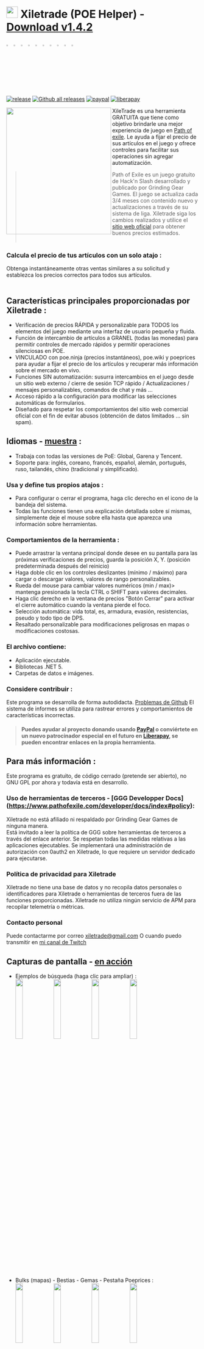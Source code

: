 # <img src="https://i.imgur.com/dhWQgtY.png" width="30" height="30"> Xiletrade (POE Helper) - [Download v1.4.2 ](https://github.com/maxensas/xiletrade/releases/download/1.4.2/Xiletrade_win-x64.rar)  

[<img width="3%" height="3%" src="https://user-images.githubusercontent.com/62154281/104107842-feae5080-52bf-11eb-8e8f-d8827f1f0334.png">](https://github.com/maxensas/xiletrade)
[<img width="3%" height="3%" src="https://user-images.githubusercontent.com/62154281/104107838-fd7d2380-52bf-11eb-8d47-f949fd7a3b58.png">](https://github.com/maxensas/xiletrade/blob/master/readme/README.kr.md)
[<img width="3%" height="3%" src="https://user-images.githubusercontent.com/62154281/104107835-fd7d2380-52bf-11eb-8e08-614b2610eca4.png">](https://github.com/maxensas/xiletrade/blob/master/readme/README.fr.md)
[<img width="3%" height="3%" src="https://user-images.githubusercontent.com/62154281/104107839-fe15ba00-52bf-11eb-807e-25088a595f33.png">](https://github.com/maxensas/xiletrade/blob/master/readme/README.es.md)
[<img width="3%" height="3%" src="https://user-images.githubusercontent.com/62154281/104107836-fd7d2380-52bf-11eb-8ba2-bcdc04dab8b9.png">](https://github.com/maxensas/xiletrade/blob/master/readme/README.de.md)
[<img width="3%" height="3%" src="https://user-images.githubusercontent.com/62154281/104107833-fce48d00-52bf-11eb-896a-c5671965cb51.png">](https://github.com/maxensas/xiletrade/blob/master/readme/README.pt.md)
[<img width="3%" height="3%" src="https://user-images.githubusercontent.com/62154281/104107837-fd7d2380-52bf-11eb-8df0-091c9d9cc05a.png">](https://github.com/maxensas/xiletrade/blob/master/readme/README.ru.md)
[<img width="3%" height="3%" src="https://user-images.githubusercontent.com/62154281/104107841-feae5080-52bf-11eb-8ca7-1f402cbf6e5e.png">](https://github.com/maxensas/xiletrade/blob/master/readme/README.th.md)
[<img width="3%" height="3%" src="https://user-images.githubusercontent.com/62154281/104107840-fe15ba00-52bf-11eb-939e-d98bba60877d.png">](https://github.com/maxensas/xiletrade/blob/master/readme/README.tw.md)
[<img width="3%" height="3%" src="https://user-images.githubusercontent.com/62154281/104107834-fce48d00-52bf-11eb-8902-02d5a6d457c8.png">](https://github.com/maxensas/xiletrade/blob/master/readme/README.cn.md)<br>  
[![release](https://img.shields.io/badge/Release-v1.4.2-brightgreen.svg)](https://github.com/maxensas/xiletrade/releases) 
[![Github all releases](https://img.shields.io/github/downloads/maxensas/xiletrade/total.svg)](https://GitHub.com/maxensas/xiletrade/releases/) [![paypal](https://img.shields.io/badge/Donate-Paypal-blue.svg)](https://www.paypal.com/donate/?token=9zX_z7wnneHW8GsUxn-T3fUiqqPeFHfRCD9dAS8O21_n4CR6sXyJN4XmyjWwroo2cBZM2G) [![liberapay](https://img.shields.io/liberapay/patrons/Xiletrade.svg?logo=liberapay)](https://liberapay.com/Xiletrade/donate)  

<img align="left" width="275" height="332" src="https://user-images.githubusercontent.com/62154281/120821930-2abfbc00-c556-11eb-96ca-44526ec81703.png">

XileTrade es una herramienta GRATUITA que tiene como objetivo brindarle una mejor experiencia de juego en [Path of exile](https://es.pathofexile.com/). Le ayuda a fijar el precio de sus artículos en el juego y ofrece controles para facilitar sus operaciones sin agregar automatización.

> Path of Exile es un juego gratuito de Hack'n Slash desarrollado y publicado por Grinding Gear Games. El juego se actualiza cada 3/4 meses con contenido nuevo y actualizaciones a través de su sistema de liga.
> Xiletrade siga los cambios realizados y utilice el [sitio web oficial](https://es.pathofexile.com/trade/search/) para obtener buenos precios estimados.<br><br>

### Calcula el precio de tus artículos con un solo atajo :
Obtenga instantáneamente otras ventas similares a su solicitud y establezca los precios correctos para todos sus artículos.<br><br>  

## Características principales proporcionadas por Xiletrade :
* Verificación de precios RÁPIDA y personalizable para TODOS los elementos del juego mediante una interfaz de usuario pequeña y fluida.
* Función de intercambio de artículos a GRANEL (todas las monedas) para permitir controles de mercado rápidos y permitir operaciones silenciosas en POE.
* VINCULADO con poe.ninja (precios instantáneos), poe.wiki y poeprices para ayudar a fijar el precio de los artículos y recuperar más información sobre el mercado en vivo.
* Funciones SIN automatización: susurra intercambios en el juego desde un sitio web externo / cierre de sesión TCP rápido / Actualizaciones / mensajes personalizables, comandos de chat y más ...
* Acceso rápido a la configuración para modificar las selecciones automáticas de formularios.
* Diseñado para respetar los comportamientos del sitio web comercial oficial con el fin de evitar abusos (obtención de datos limitados ... sin spam).

## Idiomas - [muestra](https://github.com/maxensas/xiletrade/blob/master/LANGUAGES.md) :
* Trabaja con todas las versiones de PoE: Global, Garena y Tencent.
* Soporte para: inglés, coreano, francés, español, alemán, portugués, ruso, tailandés, chino (tradicional y simplificado).

### Usa y define tus propios atajos :
* Para configurar o cerrar el programa, haga clic derecho en el icono de la bandeja del sistema.
* Todas las funciones tienen una explicación detallada sobre sí mismas, simplemente deje el mouse sobre ella hasta que aparezca una información sobre herramientas.

### Comportamientos de la herramienta :
* Puede arrastrar la ventana principal donde desee en su pantalla para las próximas verificaciones de precios, guarda la posición X, Y. (posición predeterminada después del reinicio)
* Haga doble clic en los controles deslizantes (mínimo / máximo) para cargar o descargar valores, valores de rango personalizables.
* Rueda del mouse para cambiar valores numéricos (min / max)> mantenga presionada la tecla CTRL o SHIFT para valores decimales.
* Haga clic derecho en la ventana de precios "Botón Cerrar" para activar el cierre automático cuando la ventana pierde el foco.
* Selección automática: vida total, es, armadura, evasión, resistencias, pseudo y todo tipo de DPS.
* Resaltado personalizable para modificaciones peligrosas en mapas o modificaciones costosas.

### El archivo contiene:
* Aplicación ejecutable.
* Bibliotecas .NET 5.
* Carpetas de datos e imágenes.

### Considere contribuir :
Este programa se desarrolla de forma autodidacta. [Problemas de Github](https://github.com/maxensas/xiletrade/issues) El sistema de informes se utiliza para rastrear errores y comportamientos de características incorrectas.
> #### Puedes ayudar al proyecto donando usando [PayPal](https://www.paypal.com/donate/?token=9zX_z7wnneHW8GsUxn-T3fUiqqPeFHfRCD9dAS8O21_n4CR6sXyJN4XmyjWwroo2cBZM2G) o conviértete en un nuevo patrocinador especial en el futuro en [Liberapay](https://liberapay.com/Xiletrade/), se pueden encontrar enlaces en la propia herramienta.

## Para más información :
Este programa es gratuito, de código cerrado (pretende ser abierto), no GNU GPL por ahora y todavía está en desarrollo.

### Uso de herramientas de terceros - [GGG Developper Docs] (https://www.pathofexile.com/developer/docs/index#policy):
Xiletrade no está afiliado ni respaldado por Grinding Gear Games de ninguna manera. <br>
Está invitado a leer la política de GGG sobre herramientas de terceros a través del enlace anterior. Se respetan todas las medidas relativas a las aplicaciones ejecutables. Se implementará una administración de autorización con 0auth2 en Xiletrade, lo que requiere un servidor dedicado para ejecutarse. <br> 

### Política de privacidad para Xiletrade
Xiletrade no tiene una base de datos y no recopila datos personales o identificadores para Xiletrade o herramientas de terceros fuera de las funciones proporcionadas.
Xiletrade no utiliza ningún servicio de APM para recopilar telemetría o métricas.

### Contacto personal
Puede contactarme por correo xiletrade@gmail.com
O cuando puedo transmitir en [mi canal de Twitch](https://www.twitch.tv/maxensas/)

## Capturas de pantalla - [en acción](https://github.com/maxensas/xiletrade/blob/master/SCREENSHOTS.md)
* Ejemplos de búsqueda (haga clic para ampliar) :  
<img src="https://user-images.githubusercontent.com/62154281/104071582-bfbdc380-5209-11eb-8702-e0488e2deb29.png" width="20%" height="20%"> <img src="https://user-images.githubusercontent.com/62154281/104071669-e8de5400-5209-11eb-8b78-b11148e33ce1.png" width="20%" height="20%"> <img src="https://user-images.githubusercontent.com/62154281/104071722-06132280-520a-11eb-94cf-6dc8a7fc357f.png" width="20%" height="20%"> <img src="https://user-images.githubusercontent.com/62154281/104071773-22af5a80-520a-11eb-8f64-2d44d4267db0.png" width="20%" height="20%">
* Bulks (mapas) - Bestias - Gemas - Pestaña Poeprices :  
<img src="https://user-images.githubusercontent.com/62154281/104072417-79696400-520b-11eb-884b-4c2ab9687aa1.png" width="20%" height="20%"> <img src="https://user-images.githubusercontent.com/62154281/104072476-9b62e680-520b-11eb-834b-e8ca43e32f3c.png" width="20%" height="20%" align="top"> <img src="https://user-images.githubusercontent.com/62154281/104072512-addd2000-520b-11eb-878c-a9022ab55f26.png" width="20%" height="20%" align="top"> <img src="https://user-images.githubusercontent.com/62154281/104073427-f39ae800-520d-11eb-9266-24a44f6e9708.png" width="20%" height="20%" align="top">
* Configuración de Xiletrade :  
<img src="https://user-images.githubusercontent.com/62154281/104072131-d6b0e580-520a-11eb-97fe-6b917e9d5bb6.png" width="20%" height="20%"> <img src="https://user-images.githubusercontent.com/62154281/104072169-f7793b00-520a-11eb-8417-02b2d4185463.png" width="20%" height="20%"> <img src="https://user-images.githubusercontent.com/62154281/104072213-0e1f9200-520b-11eb-8c13-bab34c9a807a.png" width="20%" height="20%"> 
* Bandeja del sistema :  
     <img src="https://user-images.githubusercontent.com/62154281/104071973-7c178980-520a-11eb-8669-0527c3925b9e.png" width="30%" height="30%">
